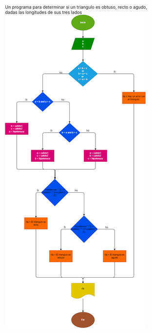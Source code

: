 Un programa para determinar si un triangulo es obtuso, recto o agudo, dadas las longitudes de sus tres lados
![Diagrama de flujo](ejercicio9.png "Diagrama de flujo")